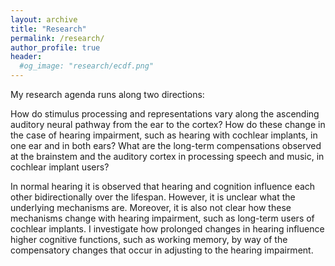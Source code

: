 ```yaml
---
layout: archive
title: "Research"
permalink: /research/
author_profile: true
header:
  #og_image: "research/ecdf.png"
---
```


My research agenda runs along two directions: 

How do stimulus processing and representations vary along the ascending auditory neural pathway from the ear to the cortex? How do these change in the case of hearing impairment, such as hearing with cochlear implants, in one ear and in both ears? What are the long-term compensations observed at the brainstem and the auditory cortex in processing speech and music, in cochlear implant users?


In normal hearing it is observed that hearing and cognition influence each other bidirectionally over the lifespan. However, it is unclear what the underlying mechanisms are. Moreover, it is also not clear how these mechanisms change with hearing impairment, such as long-term users of cochlear implants. I investigate how prolonged changes in hearing influence higher cognitive functions, such as working memory, by way of the compensatory changes that occur in adjusting to the hearing impairment.


